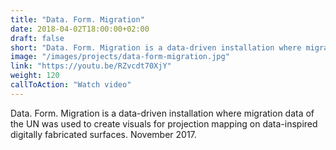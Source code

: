 ```yaml
---
title: "Data. Form. Migration"
date: 2018-04-02T18:00:00+02:00
draft: false
short: "Data. Form. Migration is a data-driven installation where migration data of the UN was used to create visuals for projection mapping on data-inspired digitally fabricated surfaces. November 2017."
image: "/images/projects/data-form-migration.jpg"
link: "https://youtu.be/RZvcdt70XjY"
weight: 120
callToAction: "Watch video"
---
```


Data. Form. Migration is a data-driven installation where migration data of the UN was used to create visuals for projection mapping on data-inspired digitally fabricated surfaces. November 2017.
